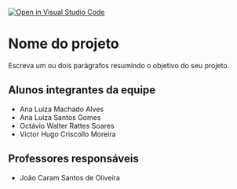 [![Open in Visual Studio Code](https://classroom.github.com/assets/open-in-vscode-718a45dd9cf7e7f842a935f5ebbe5719a5e09af4491e668f4dbf3b35d5cca122.svg)](https://classroom.github.com/online_ide?assignment_repo_id=12219489&assignment_repo_type=AssignmentRepo)
# Nome do projeto
Escreva um ou dois parágrafos resumindo o objetivo do seu projeto.

## Alunos integrantes da equipe

* Ana Luiza Machado Alves
* Ana Luiza Santos Gomes
* Octávio Walter Rattes Soares
* Victor Hugo Criscollo Moreira

## Professores responsáveis

* João Caram Santos de Oliveira

